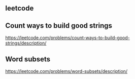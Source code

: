 ## leetcode
## Count ways to build good strings
https://leetcode.com/problems/count-ways-to-build-good-strings/description/
## Word subsets
https://leetcode.com/problems/word-subsets/description/
